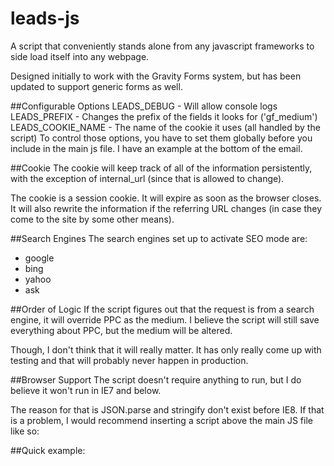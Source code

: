 leads-js
========
A script that conveniently stands alone from any javascript frameworks to side load itself into any webpage.

Designed initially to work with the Gravity Forms system, but has been updated to support generic forms as well.

##Configurable Options
LEADS_DEBUG - Will allow console logs
LEADS_PREFIX - Changes the prefix of the fields it looks for ('gf_medium') 
LEADS_COOKIE_NAME - The name of the cookie it uses (all handled by the script)
To control those options, you have to set them globally before you include in the main js file.  I have an example at the bottom of the email.

##Cookie
The cookie will keep track of all of the information persistently, with the exception of internal_url (since that is allowed to change).

The cookie is a session cookie.  It will expire as soon as the browser closes.  It will also rewrite the information if the referring URL changes (in case they come to the site by some other means).

##Search Engines
The search engines set up to activate SEO mode are:
* google
* bing
* yahoo
* ask

##Order of Logic
If the script figures out that the request is from a search engine, it will override PPC as the medium.  I believe the script will still save everything about PPC, but the medium will be altered.

Though, I don't think that it will really matter.  It has only really come up with testing and that will probably never happen in production.

##Browser Support
The script doesn't require anything to run, but I do believe it won't run in IE7 and below.

The reason for that is JSON.parse and stringify don't exist before IE8.  If that is a problem, I would recommend inserting a script above the main JS file like so:

<script type="text/javascript" src="//cdnjs.cloudflare.com/ajax/libs/json2/20121008/json2.js"></script>

##Quick example:

<!--[if lte IE 7]>
<script type="text/javascript" src="//cdnjs.cloudflare.com/ajax/libs/json2/20121008/json2.js"></script>
<![endif]-->
<script>LEADS_DEBUG=true;</script>
<script type="text/javascript" src="path/to/leads.js"></script>
